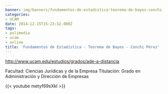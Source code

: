 ```yaml
---
banner: img/banners/fundamentos-de-estadistica-teorema-de-bayes-conchi-perez.jpg
categories:
- UCAM
date: 2014-12-15T15:23:52.000Z
tags:
- polimedia
- ucam
- online
title: 'Fundamentos de Estadística - Teorema de Bayes - Conchi Pérez'
---
```


http://www.ucam.edu/estudios/grados/ade-a-distancia

Facultad: Ciencias Jurídicas y de la Empresa
Titulación: Grado en Administración y Dirección de Empresas

{{< youtube metyf69sXkI >}}
